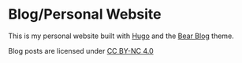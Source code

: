 # Blog/Personal Website

This is my personal website built with [Hugo](https://gohugo.io/) and the [Bear Blog](https://github.com/janraasch/hugo-bearblog) theme.

Blog posts are licensed under [CC BY-NC 4.0](https://creativecommons.org/licenses/by-nc/4.0/)